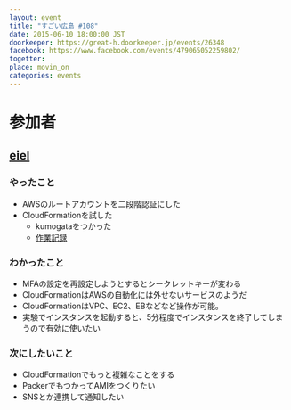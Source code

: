 ```yaml
---
layout: event
title: "すごい広島 #108"
date: 2015-06-10 18:00:00 JST
doorkeeper: https://great-h.doorkeeper.jp/events/26348
facebook: https://www.facebook.com/events/479065052259802/
togetter:
place: movin_on
categories: events
---
```


# 参加者


## [eiel](https://github.com/eiel)

### やったこと

* AWSのルートアカウントを二段階認証にした
* CloudFormationを試した
  * kumogataをつかった
  * [作業記録](http://qiita.com/eielh/items/522aca9c6d378d14c307)

### わかったこと

* MFAの設定を再設定しようとするとシークレットキーが変わる
* CloudFormationはAWSの自動化には外せないサービスのようだ
* CloudFormationはVPC、EC2、EBなどなど操作が可能。
* 実験でインスタンスを起動すると、5分程度でインスタンスを終了してしまうので有効に使いたい

### 次にしたいこと

* CloudFormationでもっと複雑なことをする
* PackerでもつかってAMIをつくりたい
* SNSとか連携して通知したい
